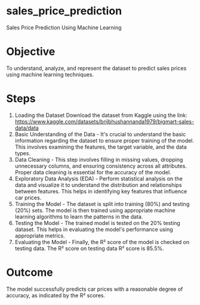 # sales_price_prediction
Sales Price Prediction Using Machine Learning
# Objective
To understand, analyze, and represent the dataset to predict sales prices using machine learning techniques.

# Steps
1. Loading the Dataset
Download the dataset from Kaggle using the link: https://www.kaggle.com/datasets/brijbhushannanda1979/bigmart-sales-data/data
2. Basic Understanding of the Data -
It's crucial to understand the basic information regarding the dataset to ensure proper training of the model.
This involves examining the features, the target variable, and the data types.
3. Data Cleaning -
This step involves filling in missing values, dropping unnecessary columns, and ensuring consistency across all attributes.
Proper data cleaning is essential for the accuracy of the model.
4. Exploratory Data Analysis (EDA) -
Perform statistical analysis on the data and visualize it to understand the distribution and relationships between features.
This helps in identifying key features that influence car prices.
5. Training the Model -
The dataset is split into training (80%) and testing (20%) sets.
The model is then trained using appropriate machine learning algorithms to learn the patterns in the data.
6. Testing the Model -
The trained model is tested on the 20% testing dataset.
This helps in evaluating the model's performance using appropriate metrics.
7. Evaluating the Model -
Finally, the R² score of the model is checked on testing data.
The R² score on testing data R² score is 85.5%.
# Outcome
The model successfully predicts car prices with a reasonable degree of accuracy, as indicated by the R² scores.
